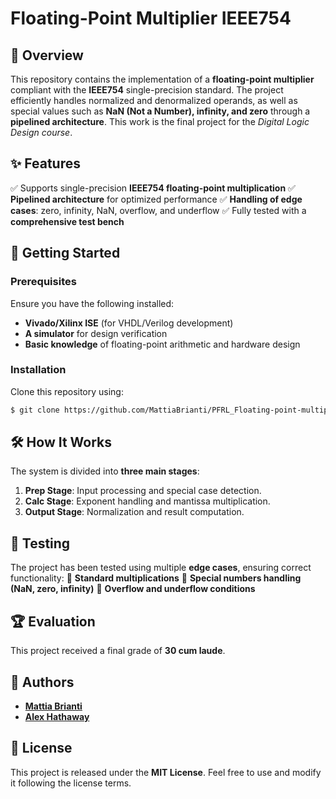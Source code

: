# Floating-Point Multiplier IEEE754

## 📌 Overview
This repository contains the implementation of a **floating-point multiplier** compliant with the **IEEE754** single-precision standard. The project efficiently handles normalized and denormalized operands, as well as special values such as **NaN (Not a Number), infinity, and zero** through a **pipelined architecture**. This work is the final project for the *Digital Logic Design course*.

## ✨ Features
✅ Supports single-precision **IEEE754 floating-point multiplication**
✅ **Pipelined architecture** for optimized performance
✅ **Handling of edge cases**: zero, infinity, NaN, overflow, and underflow
✅ Fully tested with a **comprehensive test bench**

## 🚀 Getting Started
### Prerequisites
Ensure you have the following installed:
- **Vivado/Xilinx ISE** (for VHDL/Verilog development)
- **A simulator** for design verification
- **Basic knowledge** of floating-point arithmetic and hardware design

### Installation
Clone this repository using:
```bash
$ git clone https://github.com/MattiaBrianti/PFRL_Floating-point-multiplier-IEEE754.git
```

## 🛠️ How It Works
The system is divided into **three main stages**:
1. **Prep Stage**: Input processing and special case detection.
2. **Calc Stage**: Exponent handling and mantissa multiplication.
3. **Output Stage**: Normalization and result computation.

## 🧪 Testing
The project has been tested using multiple **edge cases**, ensuring correct functionality:
🔹 **Standard multiplications**
🔹 **Special numbers handling (NaN, zero, infinity)**
🔹 **Overflow and underflow conditions**

## 🏆 Evaluation
This project received a final grade of **30 cum laude**.

## 🤝 Authors
- **[Mattia Brianti](https://github.com/MattiaBrianti)**
- **[Alex Hathaway](https://github.com/Alexhath)**

## 📜 License
This project is released under the **MIT License**. Feel free to use and modify it following the license terms.


